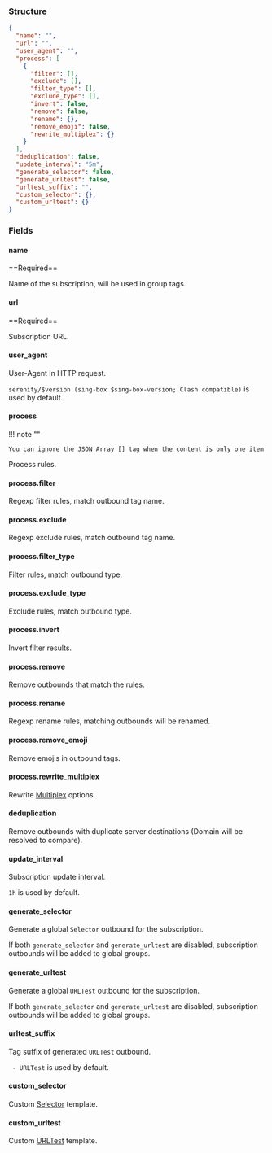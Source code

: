 ### Structure

```json
{
  "name": "",
  "url": "",
  "user_agent": "",
  "process": [
    {
      "filter": [],
      "exclude": [],
      "filter_type": [],
      "exclude_type": [],
      "invert": false,
      "remove": false,
      "rename": {},
      "remove_emoji": false,
      "rewrite_multiplex": {}
    }
  ],
  "deduplication": false,
  "update_interval": "5m",
  "generate_selector": false,
  "generate_urltest": false,
  "urltest_suffix": "",
  "custom_selector": {},
  "custom_urltest": {}
}
```

### Fields

#### name

==Required==

Name of the subscription, will be used in group tags.

#### url

==Required==

Subscription URL.

#### user_agent

User-Agent in HTTP request.

`serenity/$version (sing-box $sing-box-version; Clash compatible)` is used by default.

#### process

!!! note ""

    You can ignore the JSON Array [] tag when the content is only one item

Process rules.

#### process.filter

Regexp filter rules, match outbound tag name.

#### process.exclude

Regexp exclude rules, match outbound tag name.

#### process.filter_type

Filter rules, match outbound type.

#### process.exclude_type

Exclude rules, match outbound type.

#### process.invert

Invert filter results.

#### process.remove

Remove outbounds that match the rules.

#### process.rename

Regexp rename rules, matching outbounds will be renamed.

#### process.remove_emoji

Remove emojis in outbound tags.

#### process.rewrite_multiplex

Rewrite [Multiplex](https://sing-box.sagernet.org/configuration/shared/multiplex) options.

#### deduplication

Remove outbounds with duplicate server destinations (Domain will be resolved to compare).

#### update_interval

Subscription update interval.

`1h` is used by default.

#### generate_selector

Generate a global `Selector` outbound for the subscription.

If both `generate_selector` and `generate_urltest` are disabled, subscription outbounds will be added to global groups.

#### generate_urltest

Generate a global `URLTest` outbound for the subscription.

If both `generate_selector` and `generate_urltest` are disabled, subscription outbounds will be added to global groups.

#### urltest_suffix

Tag suffix of generated `URLTest` outbound.

` - URLTest` is used by default.

#### custom_selector

Custom [Selector](https://sing-box.sagernet.org/configuration/outbound/selector/) template.

#### custom_urltest

Custom [URLTest](https://sing-box.sagernet.org/configuration/outbound/urltest/) template.
